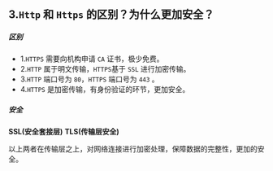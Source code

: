 ## 3.`Http` 和 `Https` 的区别？为什么更加安全？


##### 区别

* 1.`HTTPS` 需要向机构申请 `CA` 证书，极少免费。
* 2.`HTTP` 属于明文传输，`HTTPS`基于 `SSL` 进行加密传输。
* 3.`HTTP` 端口号为 `80`，`HTTPS` 端口号为 `443` 。
* 4.`HTTPS` 是加密传输，有身份验证的环节，更加安全。


##### 安全
**SSL(安全套接层)**
**TLS(传输层安全)**


以上两者在传输层之上，对网络连接进行加密处理，保障数据的完整性，更加的安全。


